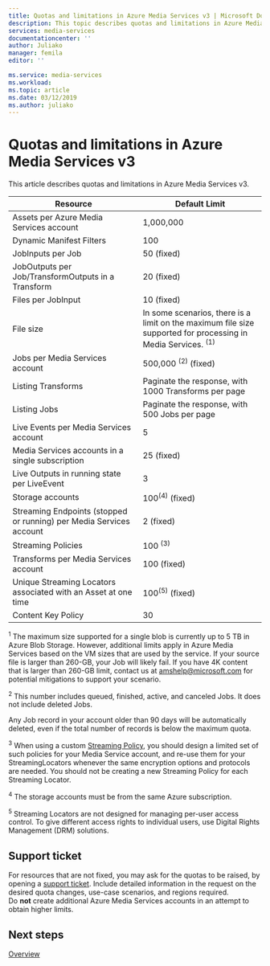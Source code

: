 ```yaml
---
title: Quotas and limitations in Azure Media Services v3 | Microsoft Docs
description: This topic describes quotas and limitations in Azure Media Services v3
services: media-services
documentationcenter: ''
author: Juliako
manager: femila
editor: ''

ms.service: media-services
ms.workload: 
ms.topic: article
ms.date: 03/12/2019
ms.author: juliako
---
```


# Quotas and limitations in Azure Media Services v3

This article describes quotas and limitations in Azure Media Services v3.

| Resource | Default Limit | 
| --- | --- | 
| Assets per Azure Media Services account | 1,000,000|
| Dynamic Manifest Filters|100|
| JobInputs per Job | 50  (fixed)|
| JobOutputs per Job/TransformOutputs in a Transform | 20 (fixed) |
| Files per JobInput|10 (fixed)|
| File size| In some scenarios, there is a limit on the maximum file size supported for processing in Media Services. <sup>(1)</sup> |
| Jobs per Media Services account | 500,000 <sup>(2)</sup> (fixed)|
| Listing Transforms|Paginate the response, with 1000 Transforms per page|
| Listing Jobs|Paginate the response, with 500 Jobs per page|
| Live Events per Media Services account |5|
| Media Services accounts in a single subscription | 25 (fixed) |
| Live Outputs in running state per LiveEvent |3|
| Storage accounts | 100<sup>(4)</sup> (fixed) |
| Streaming Endpoints (stopped or running) per Media Services account|2 (fixed)|
| Streaming Policies | 100 <sup>(3)</sup> |
| Transforms per Media Services account | 100  (fixed)|
| Unique Streaming Locators associated with an Asset at one time | 100<sup>(5)</sup> (fixed) |
| Content Key Policy |30 | 

<sup>1</sup> The maximum size supported for a single blob is currently up to 5 TB in Azure Blob Storage. However, additional limits apply in Azure Media Services based on the VM sizes that are used by the service. If your source file is larger than 260-GB, your Job will likely fail. If you have 4K content that is larger than 260-GB limit, contact us at amshelp@microsoft.com for potential mitigations to support your scenario.

<sup>2</sup> This number includes queued, finished, active, and canceled Jobs. It does not include deleted Jobs. 

Any Job record in your account older than 90 days will be automatically deleted, even if the total number of records is below the maximum quota. 

<sup>3</sup> When using a custom [Streaming Policy](https://docs.microsoft.com/rest/api/media/streamingpolicies), you should design a limited set of such policies for your Media Service account, and re-use them for your StreamingLocators whenever the same encryption options and protocols are needed. You should not be creating a new Streaming Policy for each Streaming Locator.

<sup>4</sup> The storage accounts must be from the same Azure subscription.

<sup>5</sup> Streaming Locators are not designed for managing per-user access control. To give different access rights to individual users, use Digital Rights Management (DRM) solutions.

## Support ticket

For resources that are not fixed, you may ask for the quotas to be raised, by opening a [support ticket](https://portal.azure.com/#blade/Microsoft_Azure_Support/HelpAndSupportBlade/newsupportrequest). Include detailed information in the request on the desired quota changes, use-case scenarios, and regions required. <br/>Do **not** create additional Azure Media Services accounts in an attempt to obtain higher limits.

## Next steps

[Overview](media-services-overview.md)
